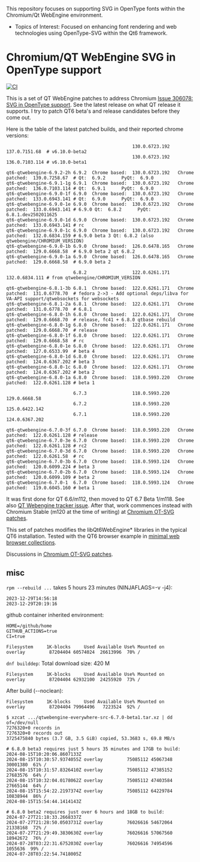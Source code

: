 This repository focuses on supporting SVG in OpenType fonts within the Chromium/Qt WebEngine environment.

- Topics of Interest: Focused on enhancing font rendering and web technologies using OpenType-SVG within the Qt6 framework.

# Chromium/QT WebEngine SVG in OpenType support
[![CI](https://github.com/HinTak/Qt6WE-OT-SVG/actions/workflows/ci.yml/badge.svg)](https://github.com/HinTak/Qt6WE-OT-SVG/actions/workflows/ci.yml)


This is a set of QT WebEngine patches to address
Chromium [Issue 306078: SVG in OpenType support](https://bugs.chromium.org/p/chromium/issues/detail?id=306078).
See the latest release on what QT release it supports. I try to patch QT6 beta's and release candidates
before they come out.

Here is the table of the latest patched builds, and their reported chrome versions:

```
                               	               130.0.6723.192 	                 137.0.7151.68  # v6.10.0-beta2
                               	               130.0.6723.192 	                 136.0.7103.114 # v6.10.0-beta1

qt6-qtwebengine-6.9.2-2h 6.9.2 	Chrome based:  130.0.6723.192 	Chrome patched:  139.0.7258.67  # Qt:  6.9.2      PyQt:  6.9.0
qt6-qtwebengine-6.9.1-1g 6.9.1 	Chrome based:  130.0.6723.192 	Chrome patched:  136.0.7103.114 # Qt:  6.9.1      PyQt:  6.9.0
qt6-qtwebengine-6.9.0-1f 6.9.0 	Chrome based:  130.0.6723.192 	Chrome patched:  133.0.6943.141 # Qt:  6.9.0      PyQt:  6.9.0
qt6-qtwebengine-6.9.0-1e 6.9.0 	Chrome based:  130.0.6723.192 	Chrome patched:  133.0.6943.141 # 6.9.0 Qt:  6.8.2      PyQt:  6.8.1.dev2502011625
qt6-qtwebengine-6.9.0-1d 6.9.0 	Chrome based:  130.0.6723.192 	Chrome patched:  133.0.6943.141 # rc
qt6-qtwebengine-6.9.0-1c 6.9.0 	Chrome based:  130.0.6723.192 	Chrome patched:  132.0.6834.159 # 6.9.0 beta 3 Qt: 6.8.2 (also qtwebengine/CHROMIUM_VERSION)
qt6-qtwebengine-6.9.0-1b 6.9.0 	Chrome based:  126.0.6478.165 	Chrome patched:  129.0.6668.58  # 6.9.0 beta 2 qt 6.8.2
qt6-qtwebengine-6.9.0-1a 6.9.0 	Chrome based:  126.0.6478.165 	Chrome patched:  129.0.6668.58  # 6.9.0 beta 2

                         6.8.2 	               122.0.6261.171 	                 132.0.6834.111 # from qtwebengine/CHROMIUM_VERSION

qt6-qtwebengine-6.8.1-3b 6.8.1 	Chrome based:  122.0.6261.171 	Chrome patched:  131.0.6778.70  # fedora 2->3 - Add optional deps/libva for VA-API support/qtwebsockets for websockets
qt6-qtwebengine-6.8.1-2a 6.8.1 	Chrome based:  122.0.6261.171 	Chrome patched:  131.0.6778.70  # 6.8.1
qt6-qtwebengine-6.8.0-1h 6.8.0 	Chrome based:  122.0.6261.171 	Chrome patched:  129.0.6668.70  # release, fc41 + 6.8.0 qtbase rebuild
qt6-qtwebengine-6.8.0-1g 6.8.0 	Chrome based:  122.0.6261.171 	Chrome patched:  129.0.6668.70  # release
qt6-qtwebengine-6.8.0-1f 6.8.0 	Chrome based:  122.0.6261.171 	Chrome patched:  129.0.6668.58  # rc
qt6-qtwebengine-6.8.0-1e 6.8.0 	Chrome based:  122.0.6261.171 	Chrome patched:  127.0.6533.99  # beta 4
qt6-qtwebengine-6.8.0-1d 6.8.0 	Chrome based:  122.0.6261.171 	Chrome patched:  124.0.6367.202 # beta 3
qt6-qtwebengine-6.8.0-1c 6.8.0 	Chrome based:  122.0.6261.171 	Chrome patched:  124.0.6367.202 # beta 2
qt6-qtwebengine-6.8.0-1a 6.8.0 	Chrome based:  118.0.5993.220 	Chrome patched:  122.0.6261.128 # beta 1

                         6.7.3 	               118.0.5993.220 	                 129.0.6668.58
                         6.7.2 	               118.0.5993.220 	                 125.0.6422.142
                         6.7.1 	               118.0.5993.220 	                 124.0.6367.202

qt6-qtwebengine-6.7.0-3f 6.7.0 	Chrome based:  118.0.5993.220 	Chrome patched:  122.0.6261.128 # release
qt6-qtwebengine-6.7.0-3e 6.7.0 	Chrome based:  118.0.5993.220 	Chrome patched:  122.0.6261.128 # rc2
qt6-qtwebengine-6.7.0-3d 6.7.0 	Chrome based:  118.0.5993.220 	Chrome patched:  122.0.6261.58  # rc
qt6-qtwebengine-6.7.0-3b 6.7.0 	Chrome based:  118.0.5993.124 	Chrome patched:  120.0.6099.224 # beta 3
qt6-qtwebengine-6.7.0-2b 6.7.0 	Chrome based:  118.0.5993.124 	Chrome patched:  120.0.6099.109 # beta 2
qt6-qtwebengine-6.7.0-1  6.7.0 	Chrome based:  118.0.5993.124 	Chrome patched:  119.0.6045.160 # beta 1
```

It was first done for QT 6.6/m112, then moved to QT 6.7 Beta 1/m118.
See also [QT Webengine tracker issue](https://bugreports.qt.io/browse/QTBUG-120543).
After that, work commences instead with Chromium Stable
(m120 at the time of writing) at [Chromium OT-SVG patches](https://github.com/HinTak/chromium-mod-CI).

This set of patches modifies the libQt6WebEngine* libraries in the typical QT6 installation.
Tested with the QT6 browser example in [minimal web browser collections](https://github.com/HinTak/minimal-web-browsers/).

Discussions in [Chromium OT-SVG patches](https://github.com/HinTak/chromium-mod-CI).

## misc

`rpm --rebuild ...` takes 5 hours 23 minutes (NINJAFLAGS=-v -j4):

```
2023-12-29T14:56:18
2023-12-29T20:19:16
```

github container inherited environment:

```
HOME=/github/home
GITHUB_ACTIONS=true
CI=true
```

```
Filesystem     1K-blocks     Used Available Use% Mounted on
overlay         87204404 60574024  26613996  70% /
```

`dnf builddep`: Total download size: 420 M

```
Filesystem     1K-blocks     Used Available Use% Mounted on
overlay         87204404 62932100  24255920  73% /
```

After build (--noclean):

```
Filesystem     1K-blocks     Used Available Use% Mounted on
overlay         87204404 79964496   7223524  92% /
```
```
$ xzcat .../qtwebengine-everywhere-src-6.7.0-beta1.tar.xz | dd of=/dev/null
7276320+0 records in
7276320+0 records out
3725475840 bytes (3.7 GB, 3.5 GiB) copied, 53.3683 s, 69.8 MB/s
```

```
# 6.8.0 beta3 requires just 5 hours 35 minutes and 17GB to build:
2024-08-15T10:20:06.8607133Z
2024-08-15T10:30:57.9374055Z overlay         75085112 45067348  30001380  61% /
2024-08-15T10:31:57.8326410Z overlay         75085112 47385152  27683576  64% /
2024-08-15T10:32:04.0178062Z overlay         75085112 47403584  27665144  64% /
2024-08-15T15:54:22.2197374Z overlay         75085112 64229784  10838944  86% /
2024-08-15T15:54:44.1414143Z

# 6.8.0 beta2 requires just over 6 hours and 18GB to build:
2024-07-27T21:18:33.2668337Z
2024-07-27T21:28:50.0503731Z overlay         76026616 54672064  21338168  72% /
2024-07-27T21:29:49.3830630Z overlay         76026616 57067560  18942672  76% /
2024-07-28T03:22:31.6752030Z overlay         76026616 74954596   1055636  99% /
2024-07-28T03:22:54.7418005Z
```
